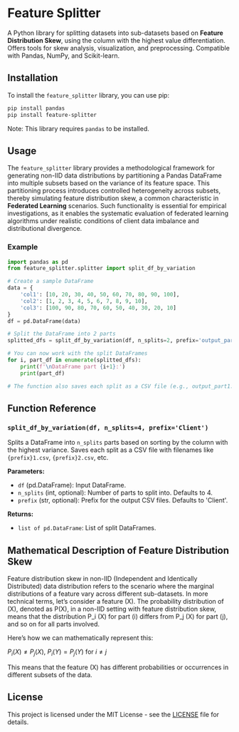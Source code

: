 # Feature Splitter

A Python library for splitting datasets into sub-datasets based on **Feature Distribution Skew**, using the column with the highest value differentiation. Offers tools for skew analysis, visualization, and preprocessing. Compatible with Pandas, NumPy, and Scikit-learn.

## Installation

To install the `feature_splitter` library, you can use pip:

```bash
pip install pandas
pip install feature-splitter
```

Note: This library requires `pandas` to be installed.

## Usage

The `feature_splitter` library provides a methodological framework for generating non-IID data distributions by partitioning a Pandas DataFrame into multiple subsets based on the variance of its feature space. This partitioning process introduces controlled heterogeneity across subsets, thereby simulating feature distribution skew, a common characteristic in **Federated Learning** scenarios. Such functionality is essential for empirical investigations, as it enables the systematic evaluation of federated learning algorithms under realistic conditions of client data imbalance and distributional divergence.

### Example

```python
import pandas as pd
from feature_splitter.splitter import split_df_by_variation

# Create a sample DataFrame
data = {
    'col1': [10, 20, 30, 40, 50, 60, 70, 80, 90, 100],
    'col2': [1, 2, 3, 4, 5, 6, 7, 8, 9, 10],
    'col3': [100, 90, 80, 70, 60, 50, 40, 30, 20, 10]
}
df = pd.DataFrame(data)

# Split the DataFrame into 2 parts
splitted_dfs = split_df_by_variation(df, n_splits=2, prefix='output_part')

# You can now work with the split DataFrames
for i, part_df in enumerate(splitted_dfs):
    print(f'\nDataFrame part {i+1}:')
    print(part_df)

# The function also saves each split as a CSV file (e.g., output_part1.csv, output_part2.csv)
```

## Function Reference

### `split_df_by_variation(df, n_splits=4, prefix='Client')`

Splits a DataFrame into `n_splits` parts based on sorting by the column with the highest variance. Saves each split as a CSV file with filenames like `{prefix}1.csv`, `{prefix}2.csv`, etc.

**Parameters:**

- `df` (pd.DataFrame): Input DataFrame.
- `n_splits` (int, optional): Number of parts to split into. Defaults to 4.
- `prefix` (str, optional): Prefix for the output CSV files. Defaults to 'Client'.

**Returns:**

- `list of pd.DataFrame`: List of split DataFrames.

## Mathematical Description of Feature Distribution Skew

Feature distribution skew in non-IID (Independent and Identically Distributed) data distribution refers to the scenario where the marginal distributions of a feature vary across different sub-datasets. In more technical terms, let’s consider a feature (X). The probability distribution of (X), denoted as P(X), in a non-IID setting with feature distribution skew, means that the distribution Ρ_i (X) for part (i) differs from Ρ_j (X) for part (j), and so on for all parts involved.

Here’s how we can mathematically represent this:

$P_i (X) \neq P_j (X)$, $P_i (Y) = P_j (Y)$ for $i \neq j$

This means that the feature (X) has different probabilities or occurrences in different subsets of the data.

## License



This project is licensed under the MIT License - see the [LICENSE](LICENSE) file for details.

